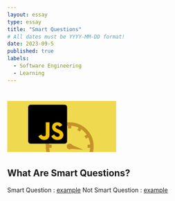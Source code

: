 ```yaml
---
layout: essay
type: essay
title: "Smart Questions"
# All dates must be YYYY-MM-DD format!
date: 2023-09-5
published: true
labels:
  - Software Engineering
  - Learning
---
```


# <img width="50%" class="rounded float-start pe-4" src="../img/Javascript.png">
## What Are Smart Questions?



Smart Question : <a href="">example</a>
Not Smart Question : <a href="">example</a>
